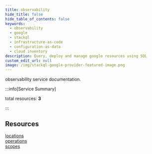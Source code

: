 ```yaml
---
title: observability
hide_title: false
hide_table_of_contents: false
keywords:
  - observability
  - google
  - stackql
  - infrastructure-as-code
  - configuration-as-data
  - cloud inventory
description: Query, deploy and manage google resources using SQL
custom_edit_url: null
image: /img/stackql-google-provider-featured-image.png
---
```


observability service documentation.

:::info[Service Summary]

total resources: __3__  

:::

## Resources
<div class="row">
<div class="providerDocColumn">
<a href="/observability/locations/">locations</a><br />
<a href="/observability/operations/">operations</a>
</div>
<div class="providerDocColumn">
<a href="/observability/scopes/">scopes</a>
</div>
</div>